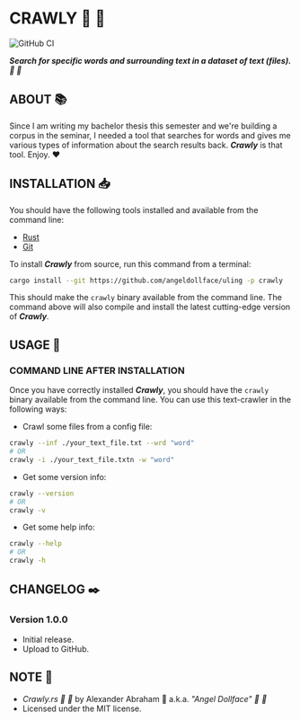 # CRAWLY :scroll: :mag_right:

![GitHub CI](https://github.com/angeldollface/uling/actions/workflows/rust.yml/badge.svg)

***Search for specific words and surrounding text in a dataset of text (files). :scroll: :mag_right:***

## ABOUT :books:

Since I am writing my bachelor thesis this semester and we're building a corpus in the seminar, I needed a tool that searches for words and gives me various types of information about the search results back. ***Crawly*** is that tool. Enjoy. :heart:

## INSTALLATION :inbox_tray:

You should have the following tools installed and available from the command line:

- [Rust](https://rust-lang.org)
- [Git](https://git-scm.org)

To install ***Crawly*** from source, run this command from a terminal:

```bash
cargo install --git https://github.com/angeldollface/uling -p crawly
```

This should make the `crawly` binary available from the command line. The command above will also compile and install the latest cutting-edge version of ***Crawly***.

## USAGE :hammer:

### COMMAND LINE AFTER INSTALLATION

Once you have correctly installed ***Crawly***, you should have the `crawly` binary available from the command line.
You can use this text-crawler in the following ways:

- Crawl some files from a config file:

```bash
crawly --inf ./your_text_file.txt --wrd "word"
# OR
crawly -i ./your_text_file.txtn -w "word"
```

- Get some version info:

```bash
crawly --version
# OR
crawly -v
```

- Get some help info:

```bash
crawly --help
# OR
crawly -h
```

## CHANGELOG :black_nib:

### Version 1.0.0

- Initial release.
- Upload to GitHub.

## NOTE :scroll:

- *Crawly.rs :scroll: :mag_right:* by Alexander Abraham :black_heart: a.k.a. *"Angel Dollface" :dolls: :ribbon:*
- Licensed under the MIT license.

